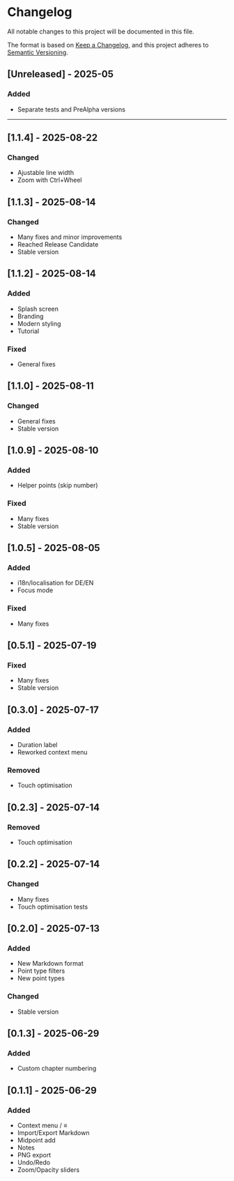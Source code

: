 # Changelog
All notable changes to this project will be documented in this file.

The format is based on [Keep a Changelog](https://keepachangelog.com/en/1.0.0/),
and this project adheres to [Semantic Versioning](https://semver.org/).

## [Unreleased] - 2025-05
### Added
- Separate tests and PreAlpha versions

---
## [1.1.4] - 2025-08-22
### Changed
- Ajustable line width
- Zoom with Ctrl+Wheel

## [1.1.3] - 2025-08-14
### Changed
- Many fixes and minor improvements
- Reached Release Candidate
- Stable version

## [1.1.2] - 2025-08-14
### Added
- Splash screen
- Branding
- Modern styling
- Tutorial
### Fixed
- General fixes

## [1.1.0] - 2025-08-11
### Changed
- General fixes
- Stable version

## [1.0.9] - 2025-08-10
### Added
- Helper points (skip number)
### Fixed
- Many fixes
- Stable version

## [1.0.5] - 2025-08-05
### Added
- i18n/localisation for DE/EN
- Focus mode
### Fixed
- Many fixes

## [0.5.1] - 2025-07-19
### Fixed
- Many fixes  
- Stable version  

## [0.3.0] - 2025-07-17
### Added
- Duration label
- Reworked context menu
### Removed
- Touch optimisation

## [0.2.3] - 2025-07-14
### Removed
- Touch optimisation

## [0.2.2] - 2025-07-14
### Changed
- Many fixes
- Touch optimisation tests

## [0.2.0] - 2025-07-13
### Added
- New Markdown format
- Point type filters
- New point types
### Changed
- Stable version

## [0.1.3] - 2025-06-29
### Added
- Custom chapter numbering

## [0.1.1] - 2025-06-29
### Added
- Context menu / ≡
- Import/Export Markdown
- Midpoint add
- Notes
- PNG export
- Undo/Redo
- Zoom/Opacity sliders
